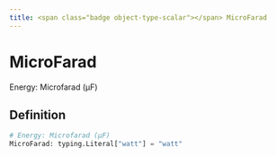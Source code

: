 ```yaml
---
title: <span class="badge object-type-scalar"></span> MicroFarad
---
```

# <span class="badge object-type-scalar"></span> MicroFarad

Energy: Microfarad (µF)

## Definition

```python
# Energy: Microfarad (µF)
MicroFarad: typing.Literal["watt"] = "watt"
```
